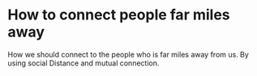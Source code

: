 
# How to connect people far miles away

How we should connect to the people who is far miles away from us.
By using social Distance and mutual connection.

        